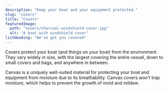 ```yaml
---
description: "Keep your boat and your equipment protected."
slug: "covers"
title: "Covers"
featuredImage:
  path: "covers/charcoal-windshield-cover.jpg"
  alt: "A boat with windshield cover"
listHeading: "We've got you covered"
---
```


Covers protect your boat (and things on your boat) from the environment. They
vary widely in size, with the largest covering the entire vessel, down to small
covers and bags, and anywhere in between.

<!--more-->

Canvas is a uniquely well-suited material for protecting your boat and equipment
from moisture due to its breathability. Canvas covers won't trap moisture, which
helps to prevent the growth of mold and mildew.
